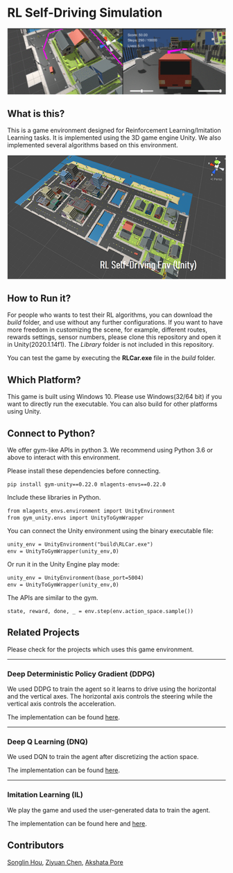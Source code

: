 # RL Self-Driving Simulation

![env image](Images/car.gif)

## What is this?

This is a game environment designed for Reinforcement Learning/Imitation Learning tasks. It is implemented using the 3D game engine Unity. We also implemented several algorithms based on this environment.

![env image](Images/hero_img.png)

## How to Run it?

For people who wants to test their RL algorithms, you can download the _build_ folder, and use without any further configurations. If you want to have more freedom in customizing the scene, for example, different routes, rewards settings, sensor numbers, please clone this repository and open it in Unity(2020.1.14f1). The _Library_ folder is not included in this repository.

You can test the game by executing the **RLCar.exe** file in the _build_ folder.

## Which Platform?

This game is built using Windows 10. Please use Windows(32/64 bit) if you want to directly run the executable. You can also build for other platforms using Unity.

## Connect to Python?

We offer gym-like APIs in python 3. We recommend using Python 3.6 or above to interact with this environment.

Please install these dependencies before connecting.

```
pip install gym-unity==0.22.0 mlagents-envs==0.22.0
```

Include these libraries in Python.

```
from mlagents_envs.environment import UnityEnvironment
from gym_unity.envs import UnityToGymWrapper
```

You can connect the Unity environment using the binary executable file:

```
unity_env = UnityEnvironment("build\RLCar.exe")
env = UnityToGymWrapper(unity_env,0)
```

Or run it in the Unity Engine play mode:

```
unity_env = UnityEnvironment(base_port=5004)
env = UnityToGymWrapper(unity_env,0)
```

The APIs are similar to the gym.

```
state, reward, done, _ = env.step(env.action_space.sample())
```

## Related Projects

Please check for the projects which uses this game environment.

<hr>

### Deep Deterministic Policy Gradient (DDPG)

We used DDPG to train the agent so it learns to drive using the horizontal and the vertical axes. The horizontal axis controls the steering while the vertical axis controls the acceleration.

The implementation can be found [here](https://github.com/songlinhou/RL-Selfdriving-Env/blob/master/Experiments/RL-Project4-Car.ipynb).

<hr>

### Deep Q Learning (DNQ)

We used DQN to train the agent after discretizing the action space.

The implementation can be found [here](https://github.com/songlinhou/RL-Selfdriving-Env/blob/master/Experiments/RLCar_Project4_DQN.ipynb).

<hr>

### Imitation Learning (IL)

We play the game and used the user-generated data to train the agent.

The implementation can be found here and [here](https://github.com/songlinhou/RL-Selfdriving-Env/blob/master/Experiments/IL_CAR.ipynb).

## Contributors

[Songlin Hou](https://github.com/songlinhou), [Ziyuan Chen](https://github.com/zchen8-hub), [Akshata Pore](https://github.com/Akshata1801)
